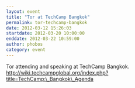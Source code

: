 ```yaml
---
layout: event
title: "Tor at TechCamp Bangkok"
permalink: tor-techcamp-bangkok
date: 2012-03-12 15:26:03
startdate: 2012-03-20 10:00:00
enddate: 2012-03-22 10:59:00
author: phobos
category: event
---
```


Tor attending and speaking at TechCamp Bangkok. http://wiki.techcampglobal.org/index.php?title=TechCamp:\_Bangkok\_Agenda

